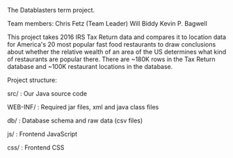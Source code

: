 The Datablasters term project.

Team members:
Chris Fetz (Team Leader)
Will Biddy
Kevin P. Bagwell

This project takes 2016 IRS Tax Return data and compares it to location data for America's 20 most popular fast food restaurants to draw conclusions about whether the relative wealth of an area of the US determines what kind of restaurants are popular there. There are ~180K rows in the Tax Return database and ~100K restaurant locations in the database.

Project structure:

src/     : Our Java source code

WEB-INF/ : Required jar files, xml and java class files

db/      : Database schema and raw data (csv files)

js/      : Frontend JavaScript

css/     : Frontend CSS